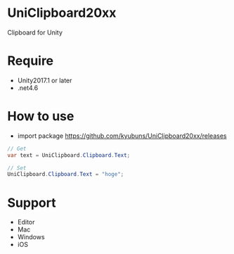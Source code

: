 UniClipboard20xx
===

Clipboard for Unity

Require
===

* Unity2017.1 or later
* .net4.6

How to use
===

* import package https://github.com/kyubuns/UniClipboard20xx/releases

```csharp
// Get
var text = UniClipboard.Clipboard.Text;

// Set
UniClipboard.Clipboard.Text = "hoge";
```

Support
===

* Editor
* Mac
* Windows
* iOS
